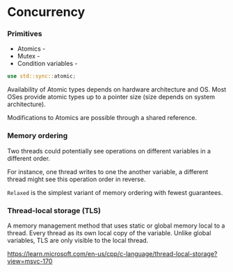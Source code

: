 # Concurrency

### Primitives

- Atomics - 
- Mutex - 
- Condition variables - 

```rs
use std::sync::atomic;
```

Availability of Atomic types depends on hardware architecture and OS. Most OSes provide atomic types up to a pointer size (size depends on system architecture).

Modifications to Atomics are possible through a shared reference.

### Memory ordering

Two threads could potentially see operations on different variables in a different order.

For instance, one thread writes to one the another variable, a different thread might see this operation order in reverse.

`Relaxed` is the simplest variant of memory ordering with fewest guarantees.

### Thread-local storage (TLS)

A memory management method that uses static or global memory local to a thread. Every thread as its own local copy of the variable. Unlike global variables, TLS are only visible to the local thread.

https://learn.microsoft.com/en-us/cpp/c-language/thread-local-storage?view=msvc-170
